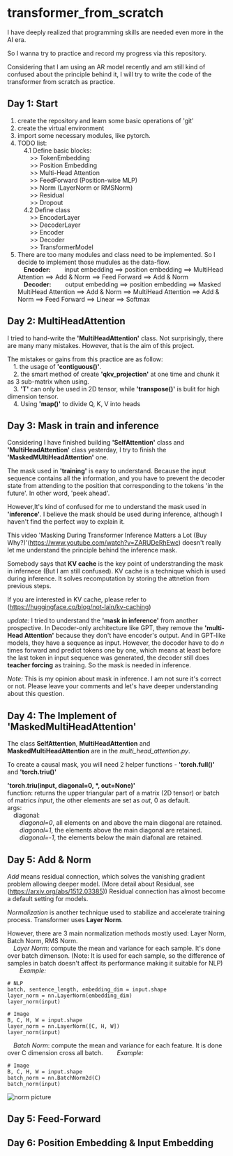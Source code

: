 # transformer_from_scratch
I have deeply realized that programming skills are needed even more in the AI era.

So I wanna try to practice and record my progress via this repository.

Considering that I am using an AR model recently and am still kind of confused about the principle behind it, 
I will try to write the code of the transformer from scratch as practice.
## Day 1: Start
1. create the repository and learn some basic operations of 'git'
2. create the virtual environment
3. import some necessary modules, like pytorch.
4. TODO list:<br>
&emsp;4.1 Define basic blocks:<br> 
&emsp;&emsp;>> TokenEmbedding<br> 
&emsp;&emsp;>> Position Embedding<br> 
&emsp;&emsp;>> Multi-Head Attention<br> 
&emsp;&emsp;>> FeedForward (Position-wise MLP)<br> 
&emsp;&emsp;>> Norm (LayerNorm or RMSNorm)<br> 
&emsp;&emsp;>> Residual<br> 
&emsp;&emsp;>> Dropout<br> 
&emsp;4.2 Define class<br> 
&emsp;&emsp;>> EncoderLayer<br> 
&emsp;&emsp;>> DecoderLayer<br> 
&emsp;&emsp;>> Encoder<br> 
&emsp;&emsp;>> Decoder<br> 
&emsp;&emsp;>> TransformerModel<br> 
5. There are too many modules and class need to be implemented. So I decide to implement those mudules as the data-flow.<br> 
&emsp;**Encoder:** 
&emsp;&emsp;input embedding ==> position embedding ==> MultiHead Attention ==> Add & Norm 
             ==> Feed Forward ==> Add & Norm<br> 
&emsp;**Decoder:** 
&emsp;&emsp;output embedding ==> position embedding ==> Masked MultiHead Attention ==> Add & Norm
             ==> MultiHead Attention ==> Add & Norm ==> Feed Forward ==> Linear ==> Softmax<br> 
## Day 2: MultiHeadAttention
I tried to hand-write the **'MultiHeadAttention'** class. Not surprisingly, there are many many mistakes. However, that is the
aim of this project.

The mistakes or gains from this practice are as follow:<br>
&emsp;1. the usage of **'contiguous()'**.<br>
&emsp;2. the smart method of create **'qkv_projection'** at one time and chunk it as 3 sub-matrix when using.<br>
&emsp;3. **'T'** can only be used in 2D tensor, while **'transpose()'** is bulit for high dimension tensor.<br>
&emsp;4. Using **'map()'** to divide Q, K, V into heads<br>
## Day 3: Mask in train and inference
Considering I have finished building **'SelfAttention'** class and **'MultiHeadAttention'** class yesterday, I try to finish the 
**'MaskedMUltiHeadAttention'** one. 

The mask used in **'training'** is easy to understand. Because the input sequence contains all
the information, and you have to prevent the decoder state from attending to the position that corresponding to the tokens
'in the future'. In other word, 'peek ahead'.

However,It's kind of confused for me to understand the mask used in **'inference'**. I believe the mask should be used during
inference, although I haven't find the perfect way to explain it.

This video 'Masking During Transformer Inference Matters a Lot (Buy Why?)'(https://www.youtube.com/watch?v=ZARUDeRhEwc) doesn't really let me understand the principle behind the inference mask.

Somebody says that **KV cache** is the key point of understranding the mask in infernece (But I am still confused). KV cache is a technique which is used during inference.
It solves recomputation by storing the attnetion from previous steps.

If you are interested in KV cache, please refer to (https://huggingface.co/blog/not-lain/kv-caching)

*update:* I tried to understand the **'mask in inference'** from another prospective. In Decoder-only architecture like GPT, they remove the **'multi-Head Attention'** because they don't have encoder's output. And in GPT-like models, they have a sequence as input. However, the docoder have to do *n* times forward and predict tokens one by one, which means at least before the last token in input sequence was generated, the decoder still does **teacher forcing** as training. So the mask is needed in inference.

*Note:* This is my opinion about mask in inference. I am not sure it's correct or not. Please leave your comments and let's have deeper understanding about this question.

## Day 4: The Implement of 'MaskedMultiHeadAttention'
The class **SelfAttention**, **MultiHeadAttention** and **MaskedMultiHeadAttention** are in the *multi_head_attention.py*.

To create a causal mask, you will need 2 helper functions - **'torch.full()'** and **'torch.triu()'**

**'torch.triu(input, diagonal=0, *, out=None)'**<br>
function: returns the upper triangular part of a matrix (2D tensor) or batch of matrics *input*, the other elements are set as *out*, 0 as default.<br>
args:<br>
&emsp;diagonal:<br> 
&emsp;&emsp;*diagonal=0*, all elements on and above the main diagonal are retained.<br> 
&emsp;&emsp;*diagonal=1*, the elements above the main diagonal are retained.<br> 
&emsp;&emsp;*diagonal=-1*, the elements below the main diafonal are retained.<br>
## Day 5: Add & Norm
*Add* means residual connection, which solves the vanishing gradient problem allowing deeper model. (More detail about Residual, see (https://arxiv.org/abs/1512.03385)) Residual connection has almost become a default setting for models.

*Normalization* is another technique used to stabilize and accelerate training process. Transformer uses **Layer Norm**.

However, there are 3 main normalization methods mostly used: Layer Norm, Batch Norm, RMS Norm.<br>
&emsp;*Layer Norm*: compute the mean and variance for each sample. It's done over batch dimenson. (Note: It is used for each sample, so the difference of samples in batch doesn't affect its performance making it suitable for NLP)
&emsp;&emsp;*Example:*

    # NLP
    batch, sentence_length, embedding_dim = input.shape
    layer_norm = nn.LayerNorm(embedding_dim)
    layer_norm(input)

    # Image
    B, C, H, W = input.shape
    layer_norm = nn.LayerNorm([C, H, W])
    layer_norm(input)


&emsp;*Batch Norm*: compute the mean and variance for each feature. It is done over C dimension cross all batch. 
&emsp;&emsp;*Example:*

    # Image
    B, C, H, W = input.shape
    batch_norm = nn.BatchNorm2d(C)
    batch_norm(input)

![norm picture](./transformer_from_scratch/images/Norm.png "Normalization")

## Day 5: Feed-Forward 


## Day 6: Position Embedding & Input Embedding
